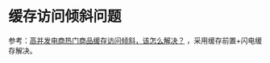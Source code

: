 # 缓存访问倾斜问题

参考：[高并发电商热门商品缓存访问倾斜，该怎么解决？](https://www.bilibili.com/video/BV19Q4y1S7k1/?spm_id_from=333.788) ，采用缓存前置+闪电缓存解决。